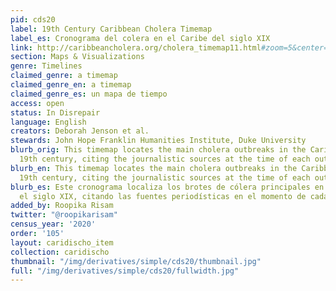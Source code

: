 ```yaml
---
pid: cds20
label: 19th Century Caribbean Cholera Timemap
label_es: Cronograma del colera en el Caribe del siglo XIX
link: http://caribbeancholera.org/cholera_timemap11.html#zoom=5&center=20.13847031245115,-74.3994140625&date=1853-05-01
section: Maps & Visualizations
genre: Timelines
claimed_genre: a timemap
claimed_genre_en: a timemap
claimed_genre_es: un mapa de tiempo
access: open
status: In Disrepair
language: English
creators: Deborah Jenson et al.
stewards: John Hope Franklin Humanities Institute, Duke University
blurb_orig: This timemap locates the main cholera outbreaks in the Caribbean in the
  19th century, citing the journalistic sources at the time of each outbreak.
blurb_en: This timemap locates the main cholera outbreaks in the Caribbean in the
  19th century, citing the journalistic sources at the time of each outbreak.
blurb_es: Este cronograma localiza los brotes de cólera principales en el Caribe en
  el siglo XIX, citando las fuentes periodísticas en el momento de cada brote.
added_by: Roopika Risam
twitter: "@roopikarisam"
census_year: '2020'
order: '105'
layout: caridischo_item
collection: caridischo
thumbnail: "/img/derivatives/simple/cds20/thumbnail.jpg"
full: "/img/derivatives/simple/cds20/fullwidth.jpg"
---
```

